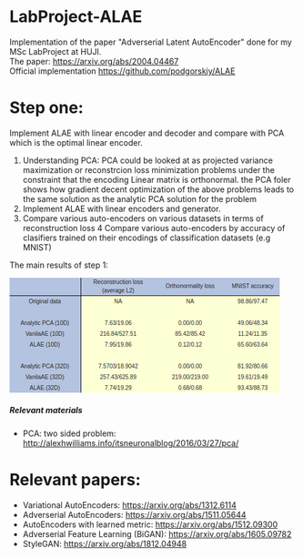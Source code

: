 # LabProject-ALAE
Implementation of the paper "Adverserial Latent AutoEncoder" done for my MSc LabProject at HUJI. \
The paper: https://arxiv.org/abs/2004.04467 \
Official implementation https://github.com/podgorskiy/ALAE

# Step one:
Implement ALAE with linear encoder and decoder and compare with PCA which is the optimal linear encoder. 
1. Understanding PCA: PCA could be looked at as projected variance maximization 
    or reconstrcion loss minimization problems under the constraint that the encoding Linear
    matrix is orthonormal.
    the PCA foler shows how gradient decent optimization of the above problems leads to the 
    same solution as the analytic PCA solution for the problem
2. Implement ALAE with linear encoders and generator.
3. Compare various auto-encoders on various datasets in terms of reconstruction loss
4  Compare various auto-encoders by accuracy of clasifiers trained on their encodings 
    of classification datasets (e.g MNIST)
   
The main results of step 1:

![alt text](assets/Mnist-trainig.png)

##### Relevant materials #####
- PCA: two sided problem: http://alexhwilliams.info/itsneuronalblog/2016/03/27/pca/

# Relevant papers:
- Variational AutoEncoders: https://arxiv.org/abs/1312.6114
- Adverserial AutoEncoders: https://arxiv.org/abs/1511.05644
- AutoEncoders with learned metric: https://arxiv.org/abs/1512.09300
- Adverserial Feature Learning (BiGAN): https://arxiv.org/abs/1605.09782
- StyleGAN: https://arxiv.org/abs/1812.04948
